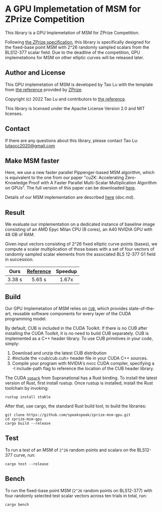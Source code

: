 # A GPU Implemetation of MSM for ZPrize Competition

This library is a GPU Implemetation of MSM for ZPrize Competition. 

Following [the ZPrize specification](https://assets.website-files.com/625a083eef681031e135cc99/6314b255fac8ee1e63c4bde3_gpu-fpga-msm.pdf),
this library is specifically designed for the fixed-base point MSM with 2^26 randomly sampled scalars from the BLS12-377 scalar field. 
Due to the deadline of the competition, GPU implemetations for MSM on other elliptic curves will be released later.

## Author and License

This GPU implemetation of MSM is developed by Tao Lu with the template from [the reference](https://github.com/z-prize/test-msm-gpu) provided by [ZPrize](https://www.zprize.io/).

Copyright (c) 2022 Tao Lu and contributors to [the reference](https://github.com/z-prize/test-msm-gpu).

This library is licensed under the Apache License Version 2.0 and MIT licenses.

## Contact

If there are any questions about this library, please contact Tao Lu: lutaocc2020@gmail.com

## Make MSM faster

Here, we use a new faster parallel Pippenger-based MSM algorithm, which is equivalent to the one from our paper "cuZK: Accelerating Zero-Knowledge Proof with A Faster Parallel Multi-Scalar Multiplication Algorithm on GPUs". The full version of this paper can be downloaded [here](https://eprint.iacr.org/2022/1321).

Details of our MSM implementation are described [here](./doc.md) (doc.md).  

## Result

We evaluate our implementation on a dedicated instance of baseline image consisting of an AMD Epyc Milan CPU (8 cores), an A40
NVIDIA GPU with 48 GB of RAM.

Given input vectors consisting of 2^26 fixed elliptic curve points (bases), we compute a
scalar multiplication of those bases with a set of four vectors of randomly sampled scalar elements from the associated
BLS 12-377 G1 field in succession.

| Ours            | [Reference](https://github.com/z-prize/test-msm-gpu)  |Speedup |
| :---:           | :-----:                                               |:-----:  |
| 3.38 s          | 5.65 s                                                | 1.67x |

## Build
Our GPU Implemetation of MSM relies on [`CUB`](https://nvlabs.github.io/cub/), which provides state-of-the-art, reusable software components for every layer of the CUDA programming model.

By default, CUB is included in the CUDA Toolkit. 
If there is no CUB after installing the CUDA Toolkit, it is no need to build CUB separately. CUB is implemented as a C++ header library. To use CUB primitives in your code, simply:
1. Download and unzip the latest CUB distribution
2. #include the <cub/cub.cuh> header file in your CUDA C++ sources. 
3. Compile your program with NVIDIA's nvcc CUDA compiler, specifying a -I<path-to-CUB> include-path flag to reference the location of the CUB header library.

The CUDA [`sppark`](https://github.com/supranational/sppark) from Supranational has a Rust binding. To install the latest version of Rust, first install rustup. Once rustup is installed, install the Rust toolchain by invoking:

```
rustup install stable
```
After that, use cargo, the standard Rust build tool, to build the libraries:

```
git clone https://github.com/speakspeak/zprize-msm-gpu.git
cd zprize-msm-gpu
cargo build --release
```

## Test
To run a test of an MSM of `2^26` random points and scalars on the BLS12-377 curve, run:

```
cargo test --release
```

## Bench
To run the fixed-base point MSM (`2^26` random points on BLS12-377) with four randomly selected test scalar vectors across ten trials in total, run:

```
cargo bench
```